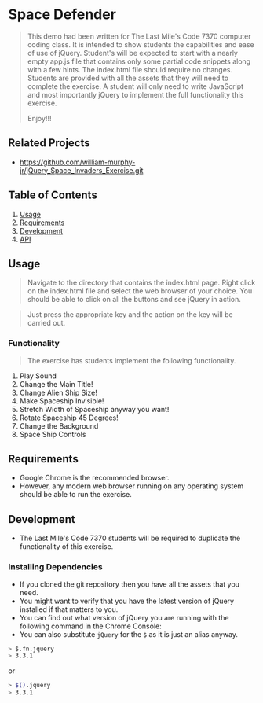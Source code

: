 # Space Defender

> This demo had been written for The Last Mile's Code 7370 computer coding
> class. It is intended to show students the capabilities and ease of use of
> jQuery. Student's will be expected to start with a nearly empty app.js file
> that contains only some partial code snippets along with a few hints. The
> index.html file should require no changes. Students are provided with all 
> the assets that they will need to complete the exercise. A student will only
> need to write JavaScript and most importantly jQuery to implement the
> full functionality this exercise.
>
>
> Enjoy!!!

## Related Projects

  - https://github.com/william-murphy-jr/jQuery_Space_Invaders_Exercise.git

## Table of Contents

1. [Usage](#Usage)
1. [Requirements](#requirements)
1. [Development](#development)
1. [API](#API)

## Usage

> Navigate to the directory that contains the index.html page.
> Right click on the index.html file and select the web browser of your 
> choice. You should be able to click on all the buttons and see jQuery in 
> action.

> Just press the appropriate key and the action on the key will be carried out.

### Functionality
> The exercise has students implement the following functionality.

1. Play Sound
1. Change the Main Title!
1. Change Alien Ship Size!
1. Make Spaceship Invisible!
1. Stretch Width of Spaceship anyway you want!
1. Rotate Spaceship 45 Degrees!
1. Change the Background
1. Space Ship Controls

## Requirements

- Google Chrome is the recommended browser. 
- However, any modern web browser running on any operating system should be able to run the exercise.

## Development

- The Last Mile's Code 7370 students will be required to duplicate the functionality of this exercise.

### Installing Dependencies
- If you cloned the git repository then you have all the assets that you need.
- You might want to verify that you have the latest version of jQuery installed if that matters to you.
- You can find out what version of jQuery you are running with the following command in the Chrome Console:
- You can also substitute `jQuery` for the `$` as it is just an alias anyway.

```sh
> $.fn.jquery
> 3.3.1
```
or

```sh
> $().jquery
> 3.3.1
```

